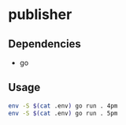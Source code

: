 # publisher

## Dependencies

- go

## Usage

```sh
env -S $(cat .env) go run . 4pm
env -S $(cat .env) go run . 5pm
```
